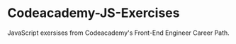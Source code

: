 # Codeacademy-JS-Exercises

JavaScript exersises from Codeacademy's Front-End Engineer Career Path.
